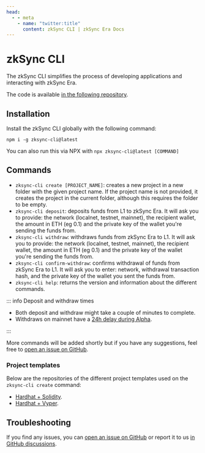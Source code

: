 ```yaml
---
head:
  - - meta
    - name: "twitter:title"
      content: zkSync CLI | zkSync Era Docs
---
```


# zkSync CLI

The zkSync CLI simplifies the process of developing applications and interacting with zkSync Era.

The code is available [in the following repository](https://github.com/matter-labs/zksync-cli).

## Installation

Install the zkSync CLI globally with the following command:

```
npm i -g zksync-cli@latest
```

You can also run this via NPX with `npx zksync-cli@latest [COMMAND]`

## Commands

- `zksync-cli create [PROJECT_NAME]`: creates a new project in a new folder with the given project name. If the project name is not provided, it creates the project in the current folder, although this requires the folder to be empty.
- `zksync-cli deposit`: deposits funds from L1 to zkSync Era. It will ask you to provide: the network (localnet, testnet, mainnet), the recipient wallet, the amount in ETH (eg 0.1) and the private key of the wallet you're sending the funds from.
- `zksync-cli withdraw`: withdraws funds from zkSync Era to L1. It will ask you to provide: the network (localnet, testnet, mainnet), the recipient wallet, the amount in ETH (eg 0.1) and the private key of the wallet you're sending the funds from.
- `zksync-cli confirm-withdraw`: confirms withdrawal of funds from zkSync Era to L1. It will ask you to enter: network, withdrawal transaction hash, and the private key of the wallet you sent the funds from.
- `zksync-cli help`: returns the version and information about the different commands.

::: info Deposit and withdraw times

- Both deposit and withdraw might take a couple of minutes to complete.
- Withdraws on mainnet have a [24h delay during Alpha](../../reference/troubleshooting/withdrawal-delay.md).

:::

More commands will be added shortly but if you have any suggestions, feel free to [open an issue on GitHub](https://github.com/matter-labs/zksync-cli/issues/new).

### Project templates

Below are the repositories of the different project templates used on the `zksync-cli create` command:

- [Hardhat + Solidity](https://github.com/matter-labs/zksync-hardhat-template).
- [Hardhat + Vyper](https://github.com/matter-labs/zksync-hardhat-vyper-template).

## Troubleshooting

If you find any issues, you can [open an issue on GitHub](https://github.com/matter-labs/zksync-cli/issues/new) or report it to us [in GitHub discussions](https://github.com/zkSync-Community-Hub/zkync-developers/discussions).
